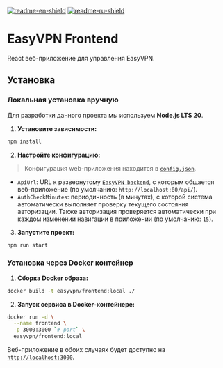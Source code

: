 [![readme-en-shield]][readme-en-url]
[![readme-ru-shield]][readme-ru-url]

# EasyVPN Frontend

React веб-приложение для управления EasyVPN.

## Установка

### Локальная установка вручную

Для разработки данного проекта мы используем **Node.js LTS 20**.

1. **Установите зависимости:**

```bash
npm install
```

2. **Настройте конфигурацию:**

> Конфигурация web-приложения находится в [`config.json`](./src/config.json).

- `ApiUrl`: URL к развернутому [`EasyVPN backend`](../backend/README.md), с которым общается
  веб-приложение (по умолчанию: `http://localhost:80/api/`).
- `AuthCheckMinutes`: периодичность (в минутах), с которой система автоматически выполняет
  проверку текущего состояния авторизации. Также авторизация проверяется автоматически при каждом изменении
  навигации в приложении (по умолчанию: `15`).

3. **Запустите проект:**

```bash
npm run start
```

### Установка через Docker контейнер

1. **Сборка Docker образа:**

```bash
docker build -t easyvpn/frontend:local ./
```

2. **Запуск сервиса в Docker-контейнере:**

```bash
docker run -d \
  --name frontend \
  -p 3000:3000 `# port` \
  easyvpn/frontend:local
```

Веб-приложение в обоих случаях будет доступно на [``http://localhost:3000``](http://localhost:3000).

[readme-en-shield]: https://img.shields.io/badge/en-gray
[readme-en-url]: README.md
[readme-ru-shield]: https://img.shields.io/badge/ru-blue
[readme-ru-url]: README.ru_RU.md